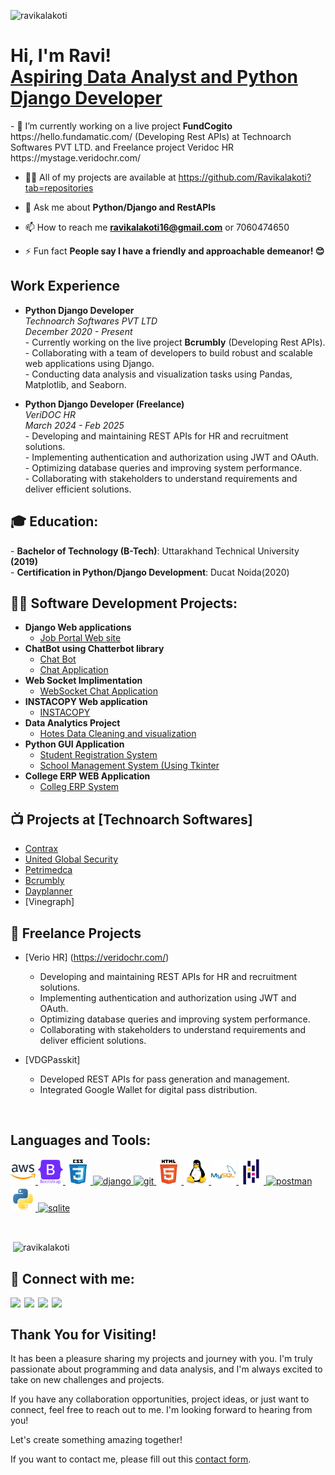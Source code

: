 <p align="left"> <img src="https://komarev.com/ghpvc/?username=ravikalakoti&label=Profile%20views&color=0e75b6&style=flat" alt="ravikalakoti" /> </p>
<h1>Hi, I'm Ravi! <br/><a href="https://github.com/Ravikalakot"></a> <a href="https://www.linkedin.com/in/ravi-singh-kalakoti">Aspiring Data Analyst and Python Django Developer</a></h1>
- 🔭 I’m currently working on a live project <b>FundCogito</b> https://hello.fundamatic.com/ (Developing Rest APIs) at Technoarch Softwares PVT LTD. and Freelance project Veridoc HR https://mystage.veridochr.com/

- 👨‍💻 All of my projects are available at https://github.com/Ravikalakoti?tab=repositories

- 💬 Ask me about **Python/Django and RestAPIs**

- 📫 How to reach me **ravikalakoti16@gmail.com** or 7060474650

- ⚡ Fun fact **People say I have a friendly and approachable demeanor! 😊**

<h2><i class="fas fa-briefcase"></i> Work Experience</h2>
<ul>
    <li>
        <strong>Python Django Developer</strong><br>
        <em>Technoarch Softwares PVT LTD</em><br>
        <em>December 2020 - Present</em><br>
        - Currently working on the live project <strong>Bcrumbly</strong> (Developing Rest APIs).<br>
        - Collaborating with a team of developers to build robust and scalable web applications using Django.<br>
        - Conducting data analysis and visualization tasks using Pandas, Matplotlib, and Seaborn.
    </li>
</ul>
<ul>
    <li>
        <strong>Python Django Developer (Freelance)</strong><br>
        <em>VeriDOC HR</em><br>
        <em>March 2024 - Feb 2025</em><br>
        - Developing and maintaining REST APIs for HR and recruitment solutions.<br>
        - Implementing authentication and authorization using JWT and OAuth.<br>
        - Optimizing database queries and improving system performance.<br>
        - Collaborating with stakeholders to understand requirements and deliver efficient solutions.<br>
    </li>
</ul>

<h2>🎓 Education:</h2>
    - <b>Bachelor of Technology (B-Tech)</b>: Uttarakhand Technical University <b>(2019)</b><br>
    - <b>Certification in Python/Django Development</b>: Ducat Noida(2020)
<h2>👨‍💻 Software Development Projects:</h2>

- <b>Django Web applications</b>
  - [Job Portal Web site](https://github.com/Ravikalakoti/Job-Portal#job-portal-is-to-develop-an-online-portal-where-recruiters-can-post-job-requirements-they-can-search-for-candidates-candidates-can-search-for-job-openings-and-apply)
- <b>ChatBot using Chatterbot library</b>
  - [Chat Bot](https://github.com/Ravikalakoti/ChatBot-App)
  - [Chat Application](https://github.com/Ravikalakoti/Real-Time-Chat-App#real-time-chat-app-ravi-kalakoti)
- <b>Web Socket Implimentation</b>
  - [WebSocket Chat Application](https://github.com/joshmadakor1/Algorithms-Practice)
- <b>INSTACOPY Web application</b>
  - [INSTACOPY](https://github.com/Ravikalakoti/CRM-App#project-screenshots)
- <b>Data Analytics Project</b>
  - [Hotes Data Cleaning and visualization](https://github.com/Ravikalakoti/Sales-Data-Analysis-/tree/main/Python_Diwali_Sales_Analysis-main)
- <b>Python GUI Application</b>
  - [Student Registration System](https://github.com/Ravikalakoti/student-reg.-system)
  - [School Management System (Using Tkinter](https://github.com/Ravikalakoti/Tkinter-School.mng.sys.)
- <b>College ERP WEB Application</b>
  - [Colleg ERP System](https://github.com/Ravikalakoti/College-ERP-Site#teacher-page)

<h2>📺 Projects at [Technoarch Softwares]</h2>

- [Contrax](https://contrax.com.au)
- [United Global Security](https://sp.opskube.com)
- [Petrimedca](https://petrimedca.com/)
- [Bcrumbly](http://52.200.16.123/docs/)
- [Dayplanner](https://www.technoarchsoftwares.com/)
- [Vinegraph]

<h2>💼 Freelance Projects</h2>

- [Verio HR] (https://veridochr.com/)
  - Developing and maintaining REST APIs for HR and recruitment solutions.  
  - Implementing authentication and authorization using JWT and OAuth.  
  - Optimizing database queries and improving system performance.  
  - Collaborating with stakeholders to understand requirements and deliver efficient solutions.  

- [VDGPasskit]  
  - Developed REST APIs for pass generation and management.  
  - Integrated Google Wallet for digital pass distribution.
<br>
<h2 align="left">Languages and Tools:</h2>
<p align="left"> <a href="https://aws.amazon.com" target="_blank" rel="noreferrer"> <img src="https://raw.githubusercontent.com/devicons/devicon/master/icons/amazonwebservices/amazonwebservices-original-wordmark.svg" alt="aws" width="40" height="40"/> </a> <a href="https://getbootstrap.com" target="_blank" rel="noreferrer"> <img src="https://raw.githubusercontent.com/devicons/devicon/master/icons/bootstrap/bootstrap-plain-wordmark.svg" alt="bootstrap" width="40" height="40"/> </a> <a href="https://www.w3schools.com/css/" target="_blank" rel="noreferrer"> <img src="https://raw.githubusercontent.com/devicons/devicon/master/icons/css3/css3-original-wordmark.svg" alt="css3" width="40" height="40"/> </a> <a href="https://www.djangoproject.com/" target="_blank" rel="noreferrer"> <img src="https://cdn.worldvectorlogo.com/logos/django.svg" alt="django" width="40" height="40"/> </a> <a href="https://git-scm.com/" target="_blank" rel="noreferrer"> <img src="https://www.vectorlogo.zone/logos/git-scm/git-scm-icon.svg" alt="git" width="40" height="40"/> </a> <a href="https://www.w3.org/html/" target="_blank" rel="noreferrer"> <img src="https://raw.githubusercontent.com/devicons/devicon/master/icons/html5/html5-original-wordmark.svg" alt="html5" width="40" height="40"/> </a> <a href="https://www.linux.org/" target="_blank" rel="noreferrer"> <img src="https://raw.githubusercontent.com/devicons/devicon/master/icons/linux/linux-original.svg" alt="linux" width="40" height="40"/> </a> <a href="https://www.mysql.com/" target="_blank" rel="noreferrer"> <img src="https://raw.githubusercontent.com/devicons/devicon/master/icons/mysql/mysql-original-wordmark.svg" alt="mysql" width="40" height="40"/> </a> <a href="https://pandas.pydata.org/" target="_blank" rel="noreferrer"> <img src="https://raw.githubusercontent.com/devicons/devicon/2ae2a900d2f041da66e950e4d48052658d850630/icons/pandas/pandas-original.svg" alt="pandas" width="40" height="40"/> </a> <a href="https://postman.com" target="_blank" rel="noreferrer"> <img src="https://www.vectorlogo.zone/logos/getpostman/getpostman-icon.svg" alt="postman" width="40" height="40"/> </a> <a href="https://www.python.org" target="_blank" rel="noreferrer"> <img src="https://raw.githubusercontent.com/devicons/devicon/master/icons/python/python-original.svg" alt="Python Logo" width="40" height="40"/> </a> <a href="https://www.sqlite.org/" target="_blank" rel="noreferrer"> <img src="https://www.vectorlogo.zone/logos/sqlite/sqlite-icon.svg" alt="sqlite" width="40" height="40"/> </a> </p>
<br>
<p>&nbsp;<img align="center" src="https://github-readme-stats.vercel.app/api?username=ravikalakoti&show_icons=true&locale=en" alt="ravikalakoti" /></p>
<h2> 🤳 Connect with me:</h2>

[<img align="left" width="22px" src="https://cdn.jsdelivr.net/npm/simple-icons@v3/icons/linkedin.svg" />][linkedin]
[<img align="left" width="22px" src="https://cdn.jsdelivr.net/npm/simple-icons@v3/icons/instagram.svg" />][instagram]
[<img align="left" width="22px" src="https://raw.githubusercontent.com/rahuldkjain/github-profile-readme-generator/master/src/images/icons/Social/facebook.svg"/>][facebook]
[<img align="left" width="22px" src="https://cdn.jsdelivr.net/npm/simple-icons@v3/icons/whatsapp.svg" />][whatsapp]

[instagram]: https://instagram.com/ravi_kalakoti?igshid=ZGUzMzM3NWJiOQ==
[linkedin]: https://www.linkedin.com/in/ravi-singh-kalakoti/
[facebook]: https://www.facebook.com/rkalakoti2?mibextid=ZbWKwL
[whatsapp]: https://wa.me/919568463996
<br>
<h2>Thank You for Visiting!</h2>
<p>
  It has been a pleasure sharing my projects and journey with you. I'm truly passionate about programming and data analysis, and I'm always excited to take on new challenges and projects.
</p>
<p>
  If you have any collaboration opportunities, project ideas, or just want to connect, feel free to reach out to me. I'm looking forward to hearing from you!
</p>
<p>
  Let's create something amazing together!
</p>
<p>If you want to contact me, please fill out this <a href="https://docs.google.com/forms/d/e/1FAIpQLSeYNmqX6pcbuniEbfHC1PJbniCNbyOrf0wP_n31ABekvSKTug/viewform?usp=sf_link" target="_blank">contact form</a>.</p>
